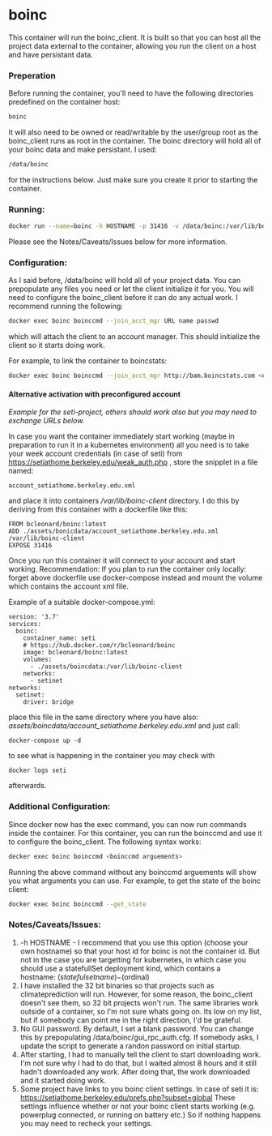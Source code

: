 # boinc

This container will run the boinc_client.  It is built so that you can host all the project data external to the container, allowing you run the client on a host and have persistant data.

### Preperation
Before running the container, you'll need to have the following directories predefined on the container host:
```sh
boinc
```
It will also need to be owned or read/writable by the user/group root as the boinc_client runs as root in the container.  The boinc directory will hold all of your boinc data and make persistant.  I used:
```sh
/data/boinc
```
for the instructions below.  Just make sure you create it prior to starting the container.
### Running:
```sh
docker run --name=boinc -h HOSTNAME -p 31416 -v /data/boinc:/var/lib/boinc-client bcleonard/boinc 
```
Please see the Notes/Caveats/Issues below for more information.
### Configuration:
As I said before, /data/boinc will hold all of your project data.  You can prepopulate any files you need or let the client initialize it for you.
You will need to configure the boinc_client before it can do any actual work.  I recommend running the following:
```sh
docker exec boinc boinccmd --join_acct_mgr URL name passwd
```
which will attach the client to an account manager.  This should initialize the client so it starts doing work.

For example, to link the container to boincstats:
```sh
docker exec boinc boinccmd --join_acct_mgr http://bam.boincstats.com <username> <password>
```

#### Alternative activation with preconfigured account

_Example for the seti-project, others should work also but you may need to exchange URLs below._

In case you want the container immediately start working (maybe in preparation to run it in a kubernetes environment)
all you need is to take your week account credentials (in case of seti) from https://setiathome.berkeley.edu/weak_auth.php , store the snipplet in a file named: 

    account_setiathome.berkeley.edu.xml
    
and place it into containers _/var/lib/boinc-client_ directory. 
I do this by deriving from this container with a dockerfile like this:

    FROM bcleonard/boinc:latest
    ADD ./assets/bonicdata/account_setiathome.berkeley.edu.xml /var/lib/boinc-client
    EXPOSE 31416

Once you run this container it will connect to your account and start working.
Recommendation: If you plan to run the container only locally: forget above dockerfile
use docker-compose instead and mount the volume which contains the account xml file. 

Example of a suitable docker-compose.yml:

    version: '3.7'
    services:
      boinc:
        container_name: seti
        # https://hub.docker.com/r/bcleonard/boinc
        image: bcleonard/boinc:latest
        volumes:
          - ./assets/boincdata:/var/lib/boinc-client
        networks:
          - setinet
    networks:
      setinet:
        driver: bridge

place this file in the same directory where you have also: _assets/boincdata/account_setiathome.berkeley.edu.xml_
and just call:
    
    docker-compose up -d
    
to see what is happening in the container you may check with

    docker logs seti
    
afterwards.


### Additional Configuration:
Since docker now has the exec command, you can now run commands inside the container.  For this container, you can run the boinccmd and use it to configure the boinc_client.  The following syntax works:
```sh
decker exec boinc boinccmd <boinccmd arguements>
```
Running the above command without any boinccmd arguements will show you what arguments you can use.  For example, to get the state of the boinc client:
```sh
docker exec boinc boinccmd --get_state
```
### Notes/Caveats/Issues:
1.	-h HOSTNAME - I recommend that you use this option (choose your own hostname) so that your host id for boinc is not the container id.
    But not in the case you are targetting for kubernetes, in which case you should use a statefullSet deployment kind,
    which contains a  
    hostname: $(statefulset name)-$(ordinal)    
2.	I have installed the 32 bit binaries so that projects such as climateprediction will run.  However, for some reason, the boinc_client doesn't see them, so 32 bit projects won't run.  The same libraries work outside of a container, so I'm not sure whats going on.  Its low on my list, but if somebody can point me in the right direction, I'd be grateful.
3.	No GUI password.  By default, I set a blank password.  You can change this by prepopulating /data/boinc/gui_rpc_auth.cfg.  If somebody asks, I update the script to generate a randon password on initial startup.
4.	After starting, I had to manually tell the client to start downloading work.  I'm not sure why I had to do that, but I waited almost 8 hours and it still hadn't downloaded any work.  After doing that, the work downloaded and it started doing work.
5.  Some project have links to you boinc client settings. In case of seti it is: https://setiathome.berkeley.edu/prefs.php?subset=global
    These settings influence whether or not your boinc client starts working (e.g. powerplug connected, or running on battery etc.)
    So if nothing happens you may need to recheck your settings.

